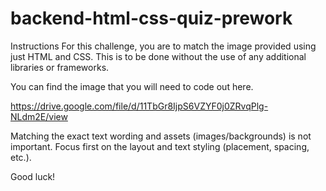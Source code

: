 # backend-html-css-quiz-prework

Instructions
For this challenge, you are to match the image provided using just HTML and CSS. This is to be done without the use of any additional libraries or frameworks. 

You can find the image that you will need to code out here.

https://drive.google.com/file/d/11TbGr8IjpS6VZYF0j0ZRvqPlg-NLdm2E/view

Matching the exact text wording and assets (images/backgrounds) is not important. Focus first on the layout and text styling (placement, spacing, etc.).

Good luck!
